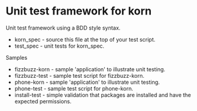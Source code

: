 # Unit test framework for korn

Unit test framework using a BDD style syntax.

* korn_spec - source this file at the top of your test script.
* test_spec - unit tests for korn_spec.

Samples

* fizzbuzz-korn - sample 'application' to illustrate unit testing.
* fizzbuzz-test - sample test script for fizzbuzz-korn.
* phone-korn - sample 'application' to illustrate unit testing.
* phone-test - sample test script for phone-korn.
* install-test - simple validation that packages are installed and have the expected permissions.
